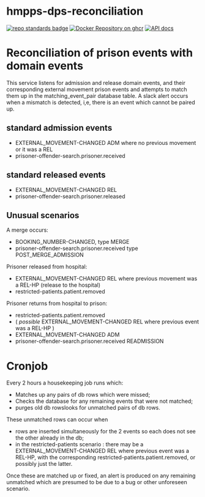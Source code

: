 # hmpps-dps-reconciliation

[![repo standards badge](https://img.shields.io/badge/endpoint.svg?&style=flat&logo=github&url=https%3A%2F%2Foperations-engineering-reports.cloud-platform.service.justice.gov.uk%2Fapi%2Fv1%2Fcompliant_public_repositories%2Fhmpps-dps-reconciliation)](https://operations-engineering-reports.cloud-platform.service.justice.gov.uk/public-report/hmpps-dps-reconciliation "Link to report")
[![Docker Repository on ghcr](https://img.shields.io/badge/ghcr.io-repository-2496ED.svg?logo=docker)](https://ghcr.io/ministryofjustice/hmpps-dps-reconciliation)
[![API docs](https://img.shields.io/badge/API_docs_-view-85EA2D.svg?logo=swagger)](https://hmpps-dps-reconciliation-dev.hmpps.service.justice.gov.uk/webjars/swagger-ui/index.html?configUrl=/v3/api-docs)

# Reconciliation of prison events with domain events

This service listens for admission and release domain events, and their corresponding external movement prison events and 
attempts to match them up in the matching_event_pair database table. A slack alert occurs when
a mismatch is detected, i,e, there is an event which cannot be paired up.

## standard admission events

- EXTERNAL_MOVEMENT-CHANGED ADM where no previous movement or it was a REL
- prisoner-offender-search.prisoner.received

## standard released events

- EXTERNAL_MOVEMENT-CHANGED REL
- prisoner-offender-search.prisoner.released

## Unusual scenarios

A merge occurs:

- BOOKING_NUMBER-CHANGED, type MERGE
- prisoner-offender-search.prisoner.received type POST_MERGE_ADMISSION 

Prisoner released from hospital:

- EXTERNAL_MOVEMENT-CHANGED REL where previous movement was a REL-HP (release to the hospital)
- restricted-patients.patient.removed

Prisoner returns from hospital to prison:

- restricted-patients.patient.removed
- ( *possible* EXTERNAL_MOVEMENT-CHANGED REL where previous event was a REL-HP )
- EXTERNAL_MOVEMENT-CHANGED ADM
- prisoner-offender-search.prisoner.received READMISSION

# Cronjob

Every 2 hours a housekeeping job runs which:
- Matches up any pairs of db rows which were missed;
- Checks the database for any remaining events that were not matched;
- purges old db rowslooks for unmatched pairs of db rows.

These unmatched rows can occur when
- rows are inserted simultaneously for the 2 events so each does not see the other already in the db;
- in the restricted-patients scenario : there may be a EXTERNAL_MOVEMENT-CHANGED REL where previous event was a REL-HP,
with the corresponding restricted-patients.patient.removed, or possibly just the latter.

Once these are matched up or fixed, an alert is produced on any remaining unmatched which are presumed
to be due to a bug or other unforeseen scenario.

